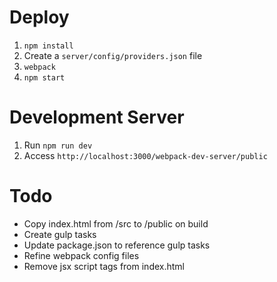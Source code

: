 # Deploy
1. ```npm install```
2. Create a ```server/config/providers.json``` file
3. ```webpack```
4. ```npm start```

# Development Server
1. Run ```npm run dev```
2. Access ```http://localhost:3000/webpack-dev-server/public```

# Todo
- Copy index.html from /src to /public on build
- Create gulp tasks
- Update package.json to reference gulp tasks
- Refine webpack config files
- Remove jsx script tags from index.html